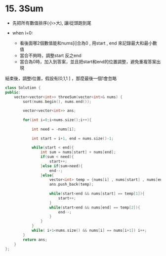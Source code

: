 # 15. 3Sum

+ 先把所有數值排序(小>大), 讓i從頭跑到尾

+ when i=0:
  + 看後面哪2個數值能和nums[i]合為0 , 用start , end 來記錄最大和最小數值
  + 當合不夠時，調整start 反之end
  + 當合為0時，加入到答案，並且把start和end的位置調整，避免重複答案出現

結束後，調整i位置，假設有[0,1,1 ] ，那麼最後一個1會忽略

```cpp
class Solution {
public:
    vector<vector<int>> threeSum(vector<int>& nums) {
        sort(nums.begin(), nums.end());
        
        vector<vector<int>> ans;
        
        for(int i=0;i<nums.size();i++){
            
            int need = -nums[i];
            
            int start = i+1, end = nums.size()-1;
            
            while(start < end){
                int sum = nums[start] + nums[end];
                if(sum < need){
                    start++;
                }else if(sum>need){
                    end--;
                }else{
                    vector<int> temp = {nums[i] , nums[start] , nums[end]};
                    ans.push_back(temp);
                    
                    while(start<end && nums[start] == temp[1]){
                        start++;
                    }
                    while(start<end && nums[end] == temp[2]){
                        end--;
                    }
                }
            }
            while( i+1<nums.size() && nums[i] == nums[i+1]) i++;
        }
        return ans;
    }
};

```

